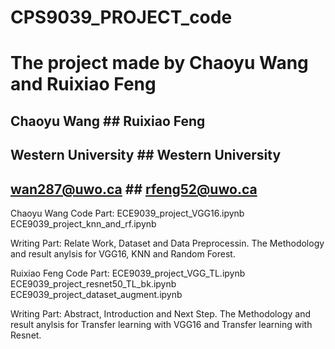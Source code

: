 # CPS9039_PROJECT_code



# The project made by Chaoyu Wang and Ruixiao Feng

## Chaoyu Wang              ## Ruixiao Feng
## Western University       ## Western University
## wan287@uwo.ca            ## rfeng52@uwo.ca



Chaoyu Wang Code Part:
ECE9039_project_VGG16.ipynb
ECE9039_project_knn_and_rf.ipynb

Writing Part:
Relate Work, Dataset and Data Preprocessin. The Methodology and result anylsis for VGG16, KNN and Random Forest.

Ruixiao Feng Code Part:
ECE9039_project_VGG_TL.ipynb
ECE9039_project_resnet50_TL_bk.ipynb
ECE9039_project_dataset_augment.ipynb

Writing Part:
Abstract, Introduction and Next Step. The Methodology and result anylsis for Transfer learning with VGG16 and Transfer learning with Resnet.

